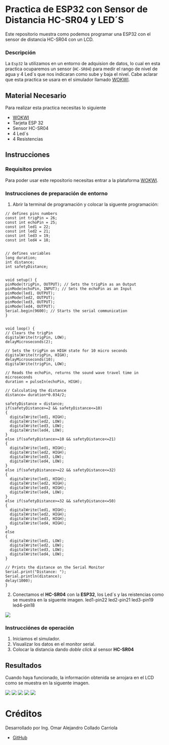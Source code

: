 # Practica de ESP32 con Sensor de Distancia HC-SR04 y LED´S
Este repositorio muestra como podemos programar una ESP32 con el sensor de distancia HC-SR04  con un LCD.


### Descripción

La ```Esp32``` la utilizamos en un entorno de adquision de datos, lo cual en esta practica ocuparemos un sensor (```HC-SR04```) para medir el rango de nivel de agua y 4 Led´s que nos indicaran como sube y baja el nivel. Cabe aclarar que esta practica se usara en el simulador llamado [WOKWI](https://https://wokwi.com/).


## Material Necesario

Para realizar esta practica necesitas lo siguiente

- [WOKWI](https://https://wokwi.com/)
- Tarjeta ESP 32
- Sensor HC-SR04
- 4 Led´s
- 4 Resistencias


## Instrucciones


### Requisitos previos

Para poder usar este repositorio necesitas entrar a la plataforma [WOKWI](https://https://wokwi.com/).


### Instrucciones de preparación de entorno 

1. Abrir la terminal de programación y colocar la siguente programación:

```
// defines pins numbers
const int trigPin = 26;
const int echoPin = 25;
const int led1 = 22;
const int led2 = 21;
const int led3 = 19;
const int led4 = 18;


// defines variables
long duration;
int distance;
int safetyDistance;


void setup() {
pinMode(trigPin, OUTPUT); // Sets the trigPin as an Output
pinMode(echoPin, INPUT); // Sets the echoPin as an Input
pinMode(led1, OUTPUT);
pinMode(led2, OUTPUT);
pinMode(led3, OUTPUT);
pinMode(led4, OUTPUT);
Serial.begin(9600); // Starts the serial communication
}


void loop() {
// Clears the trigPin
digitalWrite(trigPin, LOW);
delayMicroseconds(2);

// Sets the trigPin on HIGH state for 10 micro seconds
digitalWrite(trigPin, HIGH);
delayMicroseconds(10);
digitalWrite(trigPin, LOW);

// Reads the echoPin, returns the sound wave travel time in microseconds
duration = pulseIn(echoPin, HIGH);

// Calculating the distance
distance= duration*0.034/2;

safetyDistance = distance;
if(safetyDistance>=2 && safetyDistance<=10)
{
  digitalWrite(led1, HIGH);
  digitalWrite(led2, LOW);
  digitalWrite(led3, LOW);
  digitalWrite(led4, LOW);
}
else if(safetyDistance>=10 && safetyDistance<=21) 
{
  digitalWrite(led1, HIGH);
  digitalWrite(led2, HIGH);
  digitalWrite(led3, LOW);
  digitalWrite(led4, LOW);
}
else if(safetyDistance>=22 && safetyDistance<=32) 
{
  digitalWrite(led1, HIGH);
  digitalWrite(led2, HIGH);
  digitalWrite(led3, HIGH);
  digitalWrite(led4, LOW);
}
else if(safetyDistance>=32 && safetyDistance<=50) 
{
  digitalWrite(led1, HIGH);
  digitalWrite(led2, HIGH);
  digitalWrite(led3, HIGH);
  digitalWrite(led4, HIGH);
}
else
{
  digitalWrite(led1, LOW);
  digitalWrite(led2, LOW);
  digitalWrite(led3, LOW);
  digitalWrite(led4, LOW);
}

// Prints the distance on the Serial Monitor
Serial.print("Distance: ");
Serial.println(distance);
delay(1000);
}
```

2. Conectamos el **HC-SR04** con la **ESP32**, los Led´s y las reistencias como se muestra en la siguente imagen.
led1-pin22
led2-pin21
led3-pin19
led4-pin18

![](https://github.com/Omarcollado23/PRACTICA-4-SENSOR-DE-AGUA/blob/main/conexiones.jpg?raw=true)

### Instrucciónes de operación

1. Iniciamos el simulador.
2. Visualizar los datos en el monitor serial.
3. Colocar la distancia dando *doble click* al sensor **HC-SR04** 

  

## Resultados

Cuando haya funcionado, la información obtenida se arrojara en el LCD como se muestra en la siguente imagen.

![](https://github.com/Omarcollado23/PRACTICA-4-SENSOR-DE-AGUA/blob/main/led1.jpg?raw=true)
![](https://github.com/Omarcollado23/PRACTICA-4-SENSOR-DE-AGUA/blob/main/led2.jpg?raw=true)
![](https://github.com/Omarcollado23/PRACTICA-4-SENSOR-DE-AGUA/blob/main/led3.jpg?raw=true)
![](https://github.com/Omarcollado23/PRACTICA-4-SENSOR-DE-AGUA/blob/main/led4.jpg?raw=true)
![](https://github.com/Omarcollado23/PRACTICA-4-SENSOR-DE-AGUA/blob/main/leds%20apagados.jpg?raw=true)


# Créditos

Desarrollado por Ing. Omar Alejandro Collado Carriola

- [GitHub](https://github.com/Omarcollado23)